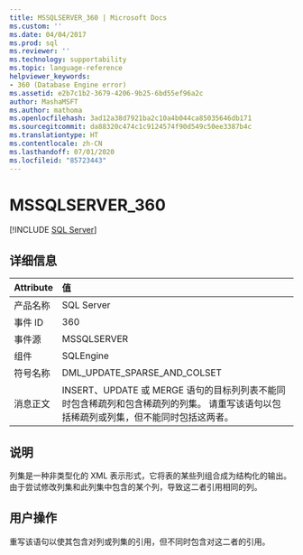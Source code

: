 ```yaml
---
title: MSSQLSERVER_360 | Microsoft Docs
ms.custom: ''
ms.date: 04/04/2017
ms.prod: sql
ms.reviewer: ''
ms.technology: supportability
ms.topic: language-reference
helpviewer_keywords:
- 360 (Database Engine error)
ms.assetid: e2b7c1b2-3679-4206-9b25-6bd55ef96a2c
author: MashaMSFT
ms.author: mathoma
ms.openlocfilehash: 3ad12a38d7921ba2c10a4b044ca85035646db171
ms.sourcegitcommit: da88320c474c1c9124574f90d549c50ee3387b4c
ms.translationtype: HT
ms.contentlocale: zh-CN
ms.lasthandoff: 07/01/2020
ms.locfileid: "85723443"
---
```

# <a name="mssqlserver_360"></a>MSSQLSERVER_360
 [!INCLUDE [SQL Server](../../includes/applies-to-version/sqlserver.md)]
  
## <a name="details"></a>详细信息  
  
| Attribute | 值 |  
| :-------- | :---- |  
|产品名称|SQL Server|  
|事件 ID|360|  
|事件源|MSSQLSERVER|  
|组件|SQLEngine|  
|符号名称|DML_UPDATE_SPARSE_AND_COLSET|  
|消息正文|INSERT、UPDATE 或 MERGE 语句的目标列列表不能同时包含稀疏列和包含稀疏列的列集。 请重写该语句以包括稀疏列或列集，但不能同时包括这两者。|  
  
## <a name="explanation"></a>说明  
列集是一种非类型化的 XML 表示形式，它将表的某些列组合成为结构化的输出。 由于尝试修改列集和此列集中包含的某个列，导致这二者引用相同的列。  
  
## <a name="user-action"></a>用户操作  
重写该语句以使其包含对列或列集的引用，但不同时包含对这二者的引用。  
  
